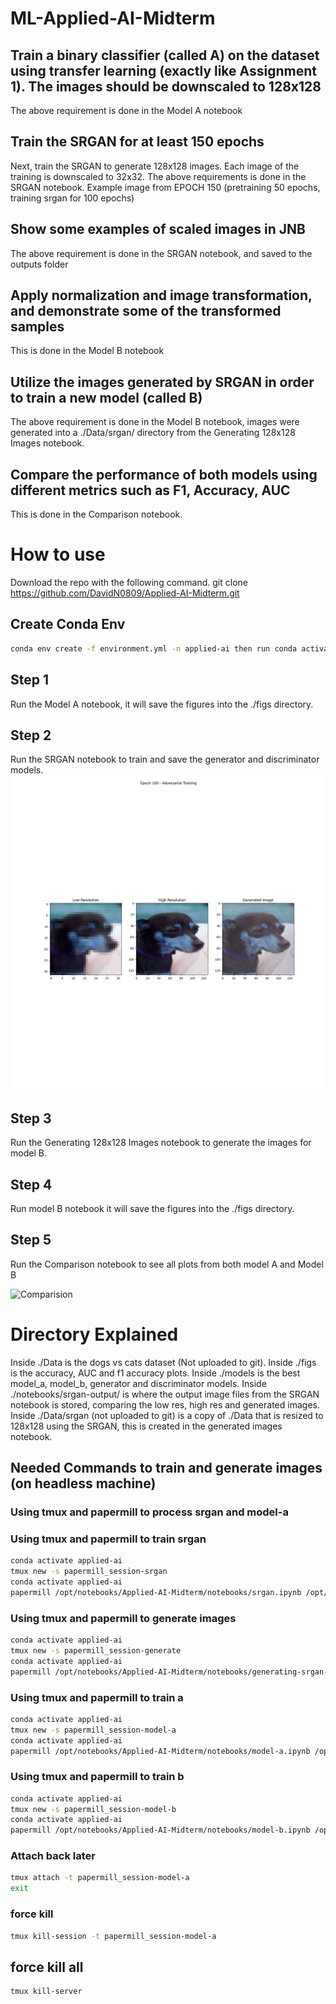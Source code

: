 # ML-Applied-AI-Midterm

## Train a binary classifier (called A) on the dataset using transfer learning (exactly like Assignment 1). The images should be downscaled to 128x128
The above requirement is done in the Model A notebook

## Train the SRGAN for at least 150 epochs
Next, train the SRGAN to generate 128x128 images. Each image of the training is downscaled to 32x32.
The above requirements is done in the SRGAN notebook. Example image from EPOCH 150 (pretraining 50 epochs, training srgan for 100 epochs)

## Show some examples of scaled images in JNB
The above requirement is done in the SRGAN notebook, and saved to the outputs folder

## Apply normalization and image transformation, and demonstrate some of the transformed samples
This is done in the Model B notebook

## Utilize the images generated by SRGAN in order to train a new model (called B)
The above requirement is done in the Model B notebook, images were generated into a ./Data/srgan/ directory from the Generating 128x128 Images notebook.

## Compare the performance of both models using different metrics such as F1, Accuracy, AUC
This is done in the Comparison notebook.

# How to use 
Download the repo with the following command. git clone https://github.com/DavidN0809/Applied-AI-Midterm.git
## Create Conda Env
```bash
conda env create -f environment.yml -n applied-ai then run conda activate applied-ai
```

## Step 1
Run the Model A notebook, it will save the figures into the ./figs directory.

## Step 2
Run the SRGAN notebook to train and save the generator and discriminator models.
![Example image from EPOCH 150 (pretraining 50 epochs, training srgan for 100 epochs)](/notebooks/srgan-output/epoch_100_Adversarial%20Training.png)

## Step 3
Run the Generating 128x128 Images notebook to generate the images for model B.

## Step 4
Run model B notebook it will save the figures into the ./figs directory.

## Step 5
Run the Comparison notebook to see all plots from both model A and Model B

![Comparision](/notebooks/figs/comparison.png)

# Directory Explained
Inside ./Data is the dogs vs cats dataset (Not uploaded to git). Inside ./figs is the accuracy, AUC and f1 accuracy plots. Inside ./models is the best model_a, model_b, generator and discriminator models. Inside ./notebooks/srgan-output/ is where the output image files from the SRGAN notebook is stored, comparing the low res, high res and generated images. Inside ./Data/srgan (not uploaded to git) is a copy of ./Data that is resized to 128x128 using the SRGAN, this is created in the generated images notebook.


## Needed Commands to train and generate images (on headless machine)
### Using tmux and papermill to process srgan and model-a

### Using tmux and papermill to train srgan
```bash
conda activate applied-ai
tmux new -s papermill_session-srgan
conda activate applied-ai
papermill /opt/notebooks/Applied-AI-Midterm/notebooks/srgan.ipynb /opt/notebooks/Applied-AI-Midterm/notebooks/output/srgan-output.ipynb
```


### Using tmux and papermill to generate images
```bash
conda activate applied-ai
tmux new -s papermill_session-generate
conda activate applied-ai
papermill /opt/notebooks/Applied-AI-Midterm/notebooks/generating-srgan-images.ipynb /opt/notebooks/Applied-AI-Midterm/notebooks/output/generating-srgan-images-output.ipynb
```

### Using tmux and papermill to train a
```bash
conda activate applied-ai
tmux new -s papermill_session-model-a
conda activate applied-ai
papermill /opt/notebooks/Applied-AI-Midterm/notebooks/model-a.ipynb /opt/notebooks/Applied-AI-Midterm/notebooks/output/model-a-output.ipynb
```

### Using tmux and papermill to train b
```bash
conda activate applied-ai
tmux new -s papermill_session-model-b
conda activate applied-ai
papermill /opt/notebooks/Applied-AI-Midterm/notebooks/model-b.ipynb /opt/notebooks/Applied-AI-Midterm/notebooks/output/model-b-output.ipynb
```


### Attach back later
```bash
tmux attach -t papermill_session-model-a
exit
```

### force kill
```bash
tmux kill-session -t papermill_session-model-a
```

## force kill all
```bash
tmux kill-server
```
